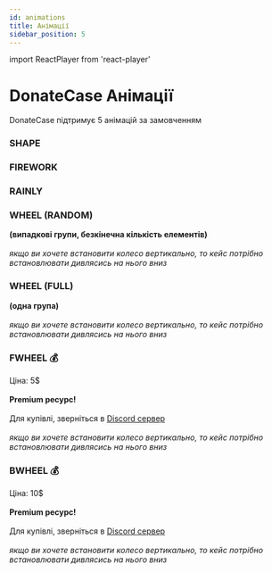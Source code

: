 ```yaml
---
id: animations
title: Анімації
sidebar_position: 5
---
```

import ReactPlayer from 'react-player'


# DonateCase Анімації
DonateCase підтримує 5 анімацій за замовченням

### SHAPE
<ReactPlayer loop="true" controls url='https://jodex.xyz/assets/videos/shape.mkv' />

### FIREWORK
<ReactPlayer loop="true" controls url='https://jodex.xyz/assets/videos/firework.mkv' />

### RAINLY
<ReactPlayer loop="true" controls url='https://jodex.xyz/assets/videos/rainly.mkv' />

### WHEEL (RANDOM)
**(випадкові групи, безкінечна кількість елементів)** <br></br>
_якщо ви хочете встановити колесо вертикально, то кейс потрібно встановлювати дивлясись на нього вниз_
<ReactPlayer loop="true" controls url='https://jodex.xyz/assets/videos/wheel.mkv' />

### WHEEL (FULL)
**(одна група)** <br></br>
_якщо ви хочете встановити колесо вертикально, то кейс потрібно встановлювати дивлясись на нього вниз_
<ReactPlayer loop="true" controls url='https://jodex.xyz/assets/videos/fullwheel.mkv' />

### FWHEEL 💰
Ціна: 5$ <br></br>
**Premium ресурс!** <br></br>
Для купівлі, зверніться в [Discord сервер](https://discord.gg/a65jVPK9vM)<br></br>
_якщо ви хочете встановити колесо вертикально, то кейс потрібно встановлювати дивлясись на нього вниз_

<ReactPlayer loop="true" controls url='https://jodex.xyz/assets/videos/fwheel.mkv' />

### BWHEEL 💰
Ціна: 10$ <br></br>
**Premium ресурс!** <br></br>
Для купівлі, зверніться в [Discord сервер](https://discord.gg/a65jVPK9vM)<br></br>
_якщо ви хочете встановити колесо вертикально, то кейс потрібно встановлювати дивлясись на нього вниз_

<ReactPlayer loop="true" controls url='https://jodex.xyz/assets/videos/bwheel.mp4' />